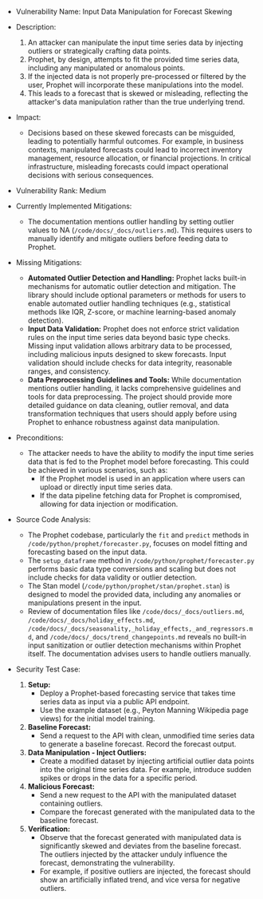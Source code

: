 - Vulnerability Name: Input Data Manipulation for Forecast Skewing
- Description:
    1. An attacker can manipulate the input time series data by injecting outliers or strategically crafting data points.
    2. Prophet, by design, attempts to fit the provided time series data, including any manipulated or anomalous points.
    3. If the injected data is not properly pre-processed or filtered by the user, Prophet will incorporate these manipulations into the model.
    4. This leads to a forecast that is skewed or misleading, reflecting the attacker's data manipulation rather than the true underlying trend.
- Impact:
    - Decisions based on these skewed forecasts can be misguided, leading to potentially harmful outcomes. For example, in business contexts, manipulated forecasts could lead to incorrect inventory management, resource allocation, or financial projections. In critical infrastructure, misleading forecasts could impact operational decisions with serious consequences.
- Vulnerability Rank: Medium
- Currently Implemented Mitigations:
    - The documentation mentions outlier handling by setting outlier values to NA (`/code/docs/_docs/outliers.md`). This requires users to manually identify and mitigate outliers before feeding data to Prophet.
- Missing Mitigations:
    - **Automated Outlier Detection and Handling:** Prophet lacks built-in mechanisms for automatic outlier detection and mitigation. The library should include optional parameters or methods for users to enable automated outlier handling techniques (e.g., statistical methods like IQR, Z-score, or machine learning-based anomaly detection).
    - **Input Data Validation:** Prophet does not enforce strict validation rules on the input time series data beyond basic type checks. Missing input validation allows arbitrary data to be processed, including malicious inputs designed to skew forecasts. Input validation should include checks for data integrity, reasonable ranges, and consistency.
    - **Data Preprocessing Guidelines and Tools:** While documentation mentions outlier handling, it lacks comprehensive guidelines and tools for data preprocessing. The project should provide more detailed guidance on data cleaning, outlier removal, and data transformation techniques that users should apply before using Prophet to enhance robustness against data manipulation.
- Preconditions:
    - The attacker needs to have the ability to modify the input time series data that is fed to the Prophet model before forecasting. This could be achieved in various scenarios, such as:
        - If the Prophet model is used in an application where users can upload or directly input time series data.
        - If the data pipeline fetching data for Prophet is compromised, allowing for data injection or modification.
- Source Code Analysis:
    - The Prophet codebase, particularly the `fit` and `predict` methods in `/code/python/prophet/forecaster.py`, focuses on model fitting and forecasting based on the input data.
    - The `setup_dataframe` method in `/code/python/prophet/forecaster.py` performs basic data type conversions and scaling but does not include checks for data validity or outlier detection.
    - The Stan model (`/code/python/prophet/stan/prophet.stan`) is designed to model the provided data, including any anomalies or manipulations present in the input.
    - Review of documentation files like `/code/docs/_docs/outliers.md`, `/code/docs/_docs/holiday_effects.md`, `/code/docs/_docs/seasonality,_holiday_effects,_and_regressors.md`, and `/code/docs/_docs/trend_changepoints.md` reveals no built-in input sanitization or outlier detection mechanisms within Prophet itself. The documentation advises users to handle outliers manually.

- Security Test Case:
    1. **Setup:**
        - Deploy a Prophet-based forecasting service that takes time series data as input via a public API endpoint.
        - Use the example dataset (e.g., Peyton Manning Wikipedia page views) for the initial model training.
    2. **Baseline Forecast:**
        - Send a request to the API with clean, unmodified time series data to generate a baseline forecast. Record the forecast output.
    3. **Data Manipulation - Inject Outliers:**
        - Create a modified dataset by injecting artificial outlier data points into the original time series data. For example, introduce sudden spikes or drops in the data for a specific period.
    4. **Malicious Forecast:**
        - Send a new request to the API with the manipulated dataset containing outliers.
        - Compare the forecast generated with the manipulated data to the baseline forecast.
    5. **Verification:**
        - Observe that the forecast generated with manipulated data is significantly skewed and deviates from the baseline forecast. The outliers injected by the attacker unduly influence the forecast, demonstrating the vulnerability.
        - For example, if positive outliers are injected, the forecast should show an artificially inflated trend, and vice versa for negative outliers.
